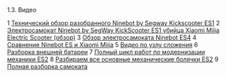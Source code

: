 1.3. Видео

1 [Технический обзор разобранного Ninebot by Segway Kickscooter ES1](https://www.youtube.com/watch?v=nnjTFgcI15E)
2 [Электросамокат Ninebot by SegWay KickScooter ES1 убийца Xiaomi Mijia Electric Scooter (обзор)](https://www.youtube.com/watch?v=HfosEUYXvT8)
3 [Обзор электросамоката Ninebot ES4](https://www.youtube.com/watch?v=afKOWZqjhA0)
4 [Сравнение Ninebot ES и Xiaomi Miija](https://www.youtube.com/watch?v=Z5HTBNQ6Zm8)
5 [Видео по узлу сложения](https://www.youtube.com/watch?v=nH0UM9DtbEU)
6 [Разборка внешней батареи](https://www.youtube.com/watch?v=e10WmiaO_FQ)
7 [Полный цикл работ по модернизации механики ES2](https://www.youtube.com/watch?v=QUCPiVX4F8k)
8 [Разбираем все основные механические болячки ES2](https://www.youtube.com/watch?v=aE1cmJyUhy8)
9 [Полная разборка самоката](https://www.youtube.com/watch?v=bTMKUIi2EJY)